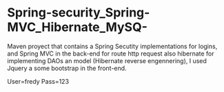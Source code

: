 Spring-security_Spring-MVC_Hibernate_MySQ-
==========================================

Maven proyect that contains a Spring Secutity implementations for logins, and Spring MVC in the back-end for route http request also hibernate for implementing DAOs an model (Hibernate reverse engennering), I used Jquery a some bootstrap in the front-end.

User=fredy
Pass=123
